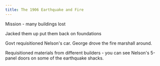 ```yaml
---
title: The 1906 Earthquake and Fire
---
```


Mission - many buildings lost

Jacked them up put them back on foundations

Govt requisitioned Nelson's car. George drove the fire marshall around.

Requisitioned materials from different builders - you can see Nelson's 5-panel doors on some of the earthquake shacks.
